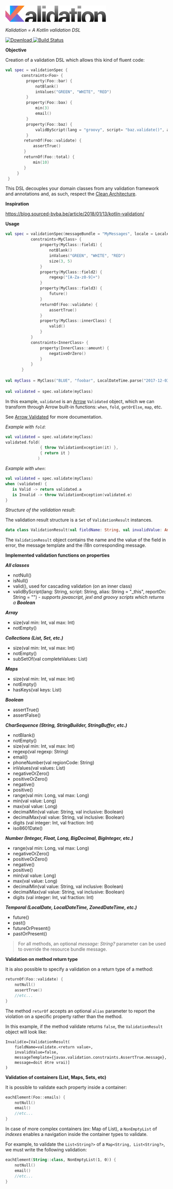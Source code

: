 ![Kalidation](Kalidation-logo.png?raw=true)

*Kalidation = A Kotlin validation DSL*

[![Download](https://api.bintray.com/packages/rcapraro/maven-releases/kalidation/images/download.svg) ](https://bintray.com/rcapraro/maven-releases/kalidation/_latestVersion)
[![Build Status](https://travis-ci.org/rcapraro/kalidation.svg?branch=master)](https://travis-ci.org/rcapraro/kalidation)

**Objective**

Creation of a validation DSL which allows this kind of fluent code:

```kotlin
val spec = validationSpec {
       constraints<Foo> {
         property(Foo::bar) {
             notBlank()
             inValues("GREEN", "WHITE", "RED")
         }
         property(Foo::bax) {
             min(3)
             email()
         }
         property(Foo::baz) {
             validByScript(lang = "groovy", script= "baz.validate()", alias="baz")
         }
        returnOf(Foo::validate) {
            assertTrue()
        }
        returnOf(Foo::total) {
            min(10)
        }                  
     }
 }
```
 
This DSL decouples your domain classes from any validation framework and annotations and, as such, respect the [Clean Architecture](https://8thlight.com/blog/uncle-bob/2012/08/13/the-clean-architecture.html).
  
**Inspiration**

https://blog.sourced-bvba.be/article/2018/01/13/kotlin-validation/

**Usage**
 
 ```kotlin
val spec = validationSpec(messageBundle = "MyMessages", locale = Locale.FRENCH) {
            constraints<MyClass> {
                property(MyClass::field1) {
                    notBlank()
                    inValues("GREEN", "WHITE", "RED")
                    size(3, 5)
                }
                property(MyClass::field2) {
                    regexp("[A-Za-z0-9]+")
                }
                property(MyClass::field3) {
                    future()
                }
                returnOf(Foo::validate) {
                    assertTrue()
                }                
                property(MyClass::innerClass) {
                    valid()
                }                     
            }
            constraints<InnerClass> {
                property(InnerClass::amount) {
                    negativeOrZero()
                }                  
            }            
        }
        
val myClass = MyClass("BLUE", "foobar", LocalDateTime.parse("2017-12-03T10:15:30"))

val validated = spec.validate(myClass) 
```

In this example, `validated` is an [Arrow](https://arrow-kt.io) `Validated` object, which we can transform through Arrow built-in functions: `when`, `fold`, `getOrElse`, `map`, etc.

See [Arrow Validated](https://arrow-kt.io/docs/datatypes/validated/#validated) for more documentation.
 
_Example with `fold`_:
 ```kotlin
val validated = spec.validate(myClass)    
validated.fold(
                { throw ValidationException(it) },
                { return it }
               )
```

_Example with `when`_:
 ```kotlin
val validated = spec.validate(myClass)    
when (validated) {
    is Valid -> return validated.a
    is Invalid -> throw ValidationException(validated.e)
}
```
 
_Structure of the validation result_:

The validation result structure is a `Set` of `ValidationResult` instances.
 ```kotlin
data class ValidationResult(val fieldName: String, val invalidValue: Any?, val messageTemplate: String, val message: String)
```
The `ValidationResult` object contains the name and the value of the field in error, the message template and the i18n corresponding message.
 
**Implemented validation functions on properties**
 
***All classes***

 * notNull()
 * isNull()
 * valid(), used for cascading validation (on an inner class)
 * validByScript(lang: String, script: String, alias: String = "_this", reportOn: String = "") - *supports javascript, jexl and groovy scripts which returns a **Boolean***
 
***Array***
 
  * size(val min: Int, val max: Int)
  * notEmpty()
 
***Collections (List, Set, etc.)***
  
  * size(val min: Int, val max: Int)
  * notEmpty()
  * subSetOf(val completeValues: List<String>)
  
***Maps***   
  * size(val min: Int, val max: Int)
  * notEmpty()
  * hasKeys(val keys: List<String>)
  
***Boolean***
  
  * assertTrue()
  * assertFalse()
 
***CharSequence (String, StringBuilder, StringBuffer, etc.)***
  
  * notBlank()
  * notEmpty() 
  * size(val min: Int, val max: Int) 
  * regexp(val regexp: String)
  * email()
  * phoneNumber(val regionCode: String)
  * inValues(val values: List<String>)
  * negativeOrZero()
  * positiveOrZero() 
  * negative()
  * positive()
  * range(val min: Long, val max: Long)  
  * min(val value: Long)
  * max(val value: Long)
  * decimalMin(val value: String, val inclusive: Boolean)
  * decimalMax(val value: String, val inclusive: Boolean)
  * digits (val integer: Int, val fraction: Int)
  * iso8601Date()
     
***Number (Integer, Float, Long, BigDecimal, BigInteger, etc.)***
  
  * range(val min: Long, val max: Long) 
  * negativeOrZero()
  * positiveOrZero() 
  * negative()
  * positive()   
  * min(val value: Long)
  * max(val value: Long)
  * decimalMin(val value: String, val inclusive: Boolean)
  * decimalMax(val value: String, val inclusive: Boolean)    
  * digits (val integer: Int, val fraction: Int)   
  
***Temporal (LocalDate, LocalDateTime, ZonedDateTime, etc.)***
      
  * future()
  * past() 
  * futureOrPresent()
  * pastOrPresent()
  
   
> For all methods, an optional *message: String?* parameter can be used to override the resource bundle message.  
  
  
**Validation on method return type** 

It is also possible to specify a validation on a return type of a method:
```kotlin
returnOf(Foo::validate) {
    notNull()
    assertTrue()
    //etc...
}
```

The method `returOf` accepts an optional `alias` parameter to report the violation on a specific property rather than the method.

In this example, if the method validate returns `false`, the `ValidationResult` object will look like:
```
Invalid(e=[ValidationResult(
    fieldName=validate.<return value>, 
    invalidValue=false, 
    messageTemplate={javax.validation.constraints.AssertTrue.message}, 
    message=doit être vrai)]
)
```

**Validation of containers (List, Maps, Sets, etc)**

It is possible to validate each property inside a container:
```kotlin
eachElement(Foo::emails) {
    notNull()
    email()
    //etc...
}
```

In case of more complex containers (ex: Map of List), a `NonEmptyList` of *indexes* enables a navigation inside the container types to validate.

For example, to validate the `List<String?>` of a `Map<String, List<String?>`, we must write the following validation:
````kotlin
eachElement(String::class, NonEmptyList(1, 0)) {
    notNull()
    email()
    //etc...
}
````

       
